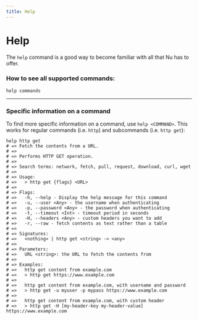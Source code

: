 ```yaml
---
title: Help
---
```


# Help

The `help` command is a good way to become familiar with all that Nu has to offer.

### How to see all supported commands:

```nu
help commands
```

---

### Specific information on a command

To find more specific information on a command, use `help <COMMAND>`. This works for regular commands (i.e. `http`) and subcommands (i.e. `http get`):

```nu
help http get
# => Fetch the contents from a URL.
# => 
# => Performs HTTP GET operation.
# => 
# => Search terms: network, fetch, pull, request, download, curl, wget
# => 
# => Usage:
# =>   > http get {flags} <URL>
# => 
# => Flags:
# =>   -h, --help - Display the help message for this command
# =>   -u, --user <Any> - the username when authenticating
# =>   -p, --password <Any> - the password when authenticating
# =>   -t, --timeout <Int> - timeout period in seconds
# =>   -H, --headers <Any> - custom headers you want to add
# =>   -r, --raw - fetch contents as text rather than a table
# => 
# => Signatures:
# =>   <nothing> | http get <string> -> <any>
# => 
# => Parameters:
# =>   URL <string>: the URL to fetch the contents from
# => 
# => Examples:
# =>   http get content from example.com
# =>   > http get https://www.example.com
# => 
# =>   http get content from example.com, with username and password
# =>   > http get -u myuser -p mypass https://www.example.com
# => 
# =>   http get content from example.com, with custom header
# =>   > http get -H [my-header-key my-header-value] https://www.example.com
```
